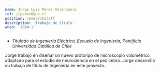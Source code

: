 ```yaml
---
name: Jorge Luis Pérez Valenzuela
ref: jlperez6@uc.cl 
position: researchstaff
description: 'Trabajo de título'
when: '2024-1'
---
```


- _Titulado de Ingeniería Eléctrica, Escuela de Ingeniería, Pontificia Universidad Católica de Chile_

Jorge trabajó en diseñar un nuevo protoripo de microscopio volumétrico, adaptado para el estudio de neurociencia en el pez cebra. Jorge desarrolló su trabajo de título de Ingeniería en este proyecto. 